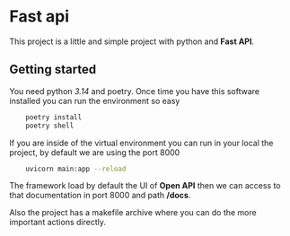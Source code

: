 # Fast api

This project is a little and simple project with python and **Fast API**.

## Getting started

You need python _3.14_ and poetry. Once time you have this software installed
you can run the environment so easy

```zsh
    poetry install
    poetry shell
```

If you are inside of the virtual environment you can run in your local the project,
by default we are using the port 8000

```zsh
    uvicorn main:app --reload
```

The framework load by default the UI of **Open API** then we can access to that
documentation in port 8000 and path **/docs**.

Also the project has a makefile archive where you can do the more important
actions directly.
